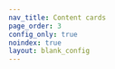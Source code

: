 ```yaml
---
nav_title: Content cards
page_order: 3
config_only: true
noindex: true
layout: blank_config
---
```

